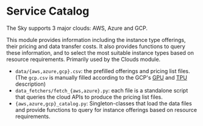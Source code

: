 # Service Catalog

The Sky supports 3 major clouds: AWS, Azure and GCP.

This module provides information including the instance type offerings, their pricing and data transfer costs. It also provides functions to query these information, and to select the most suitable instance types based on resource requirements. Primarily used by the Clouds module.

- `data/{aws,azure,gcp}.csv`: the prefilled offerings and pricing list files. (The `gcp.csv` is manually filled according to the GCP's [GPU](https://cloud.google.com/compute/docs/gpus/gpu-regions-zones) and [TPU](https://cloud.google.com/tpu/docs/types-zones) description)
- `data_fetchers/fetch_{aws,azure}.py`: each file is a standalone script that queries the cloud APIs to produce the pricing list files.
- `{aws,azure,gcp}_catalog.py`: Singleton-classes that load the data files and provide functions to query for instance offerings based on resource requirements.
